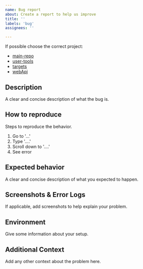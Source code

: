 ```yaml
---
name: Bug report
about: Create a report to help us improve
title: ''
labels: 'bug'
assignees: ''

---
```


If possible choose the correct project:

- [main-repo](https://github.com/nes-lab/shepherd/issues)
- [user-tools](https://github.com/nes-lab/shepherd-tools/issues)
- [targets](https://github.com/nes-lab/shepherd-targets/issues)
- [webApi](https://github.com/nes-lab/shepherd-webapi/issues)

## Description

A clear and concise description of what the bug is.

## How to reproduce

Steps to reproduce the behavior.

1. Go to '...'
2. Type '....'
3. Scroll down to '....'
4. See error

## Expected behavior

A clear and concise description of what you expected to happen.

## Screenshots & Error Logs

If applicable, add screenshots to help explain your problem.

## Environment

Give some information about your setup.

## Additional Context

Add any other context about the problem here.
